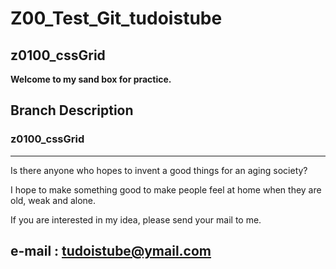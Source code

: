 # Z00_Test_Git_tudoistube
## z0100_cssGrid  

__Welcome to my sand box for practice.__

## Branch Description  

### z0100_cssGrid  

   



---
Is there anyone who hopes to invent a good things for an aging society?

I hope to make something good to make people feel at home when they are old, weak and alone.

If you are interested in my idea, please send your mail to me.  

e-mail : tudoistube@ymail.com
---
